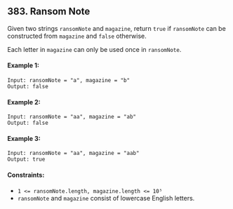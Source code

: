 ## 383. Ransom Note
Given two strings `ransomNote` and `magazine`, return `true` if `ransomNote` can be constructed from `magazine` and `false` otherwise.

Each letter in `magazine` can only be used once in `ransomNote`.

#### Example 1:
```
Input: ransomNote = "a", magazine = "b"
Output: false
```

#### Example 2:
```
Input: ransomNote = "aa", magazine = "ab"
Output: false
```

#### Example 3:
```
Input: ransomNote = "aa", magazine = "aab"
Output: true
```

#### Constraints:
- `1 <= ransomNote.length, magazine.length <= 10⁵`
- `ransomNote` and `magazine` consist of lowercase English letters.
